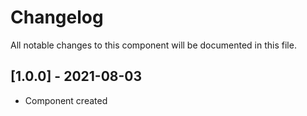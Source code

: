 # Changelog
All notable changes to this component will be documented in this file.

## [1.0.0] - 2021-08-03
- Component created
